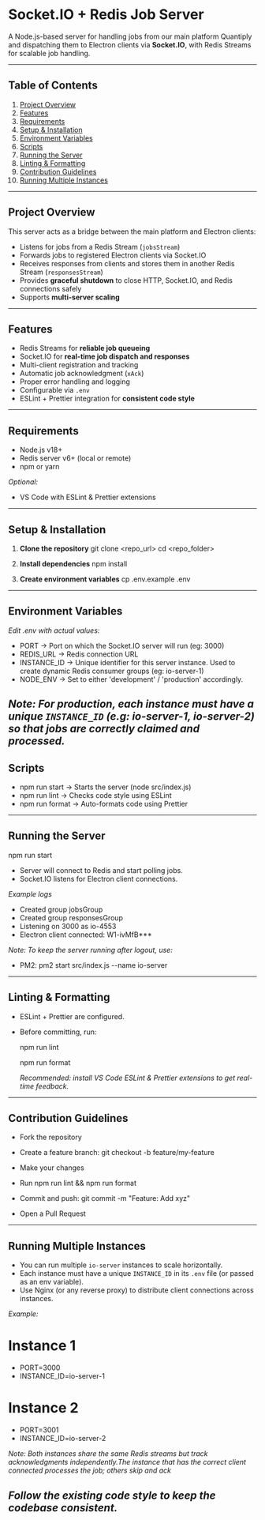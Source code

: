 # Socket.IO + Redis Job Server

A Node.js-based server for handling jobs from our main platform Quantiply and dispatching them to Electron clients via **Socket.IO**, with Redis Streams for scalable job handling.

---

## Table of Contents

1. [Project Overview](#project-overview)
2. [Features](#features)
3. [Requirements](#requirements)
4. [Setup & Installation](#setup-installation)
5. [Environment Variables](#environment-variables)
6. [Scripts](#scripts)
7. [Running the Server](#running-the-server)
8. [Linting & Formatting](#linting-formatting)
9. [Contribution Guidelines](#contribution-guidelines)
10. [Running Multiple Instances](#running-multiple-instances)

---

## Project Overview

This server acts as a bridge between the main platform and Electron clients:

- Listens for jobs from a Redis Stream (`jobsStream`)
- Forwards jobs to registered Electron clients via Socket.IO
- Receives responses from clients and stores them in another Redis Stream (`responsesStream`)
- Provides **graceful shutdown** to close HTTP, Socket.IO, and Redis connections safely
- Supports **multi-server scaling**

---

## Features

- Redis Streams for **reliable job queueing**
- Socket.IO for **real-time job dispatch and responses**
- Multi-client registration and tracking
- Automatic job acknowledgment (`xAck`)
- Proper error handling and logging
- Configurable via `.env`
- ESLint + Prettier integration for **consistent code style**

---

## Requirements

- Node.js v18+
- Redis server v6+ (local or remote)
- npm or yarn

_Optional:_

- VS Code with ESLint & Prettier extensions

---

## Setup & Installation

1. **Clone the repository**
   git clone <repo_url>
   cd <repo_folder>

2. **Install dependencies**
   npm install

3. **Create environment variables**
   cp .env.example .env

---

## Environment Variables

_Edit .env with actual values:_

- PORT         → Port on which the Socket.IO server will run (eg: 3000)
- REDIS_URL    → Redis connection URL 
- INSTANCE_ID  → Unique identifier for this server instance. Used to create dynamic Redis consumer groups (eg: io-server-1)
- NODE_ENV     → Set to either 'development' / 'production' accordingly.
 
_Note: For production, each instance must have a unique `INSTANCE_ID` (e.g: io-server-1, io-server-2) so that jobs are correctly claimed and processed._
---

## Scripts

- npm run start -> Starts the server (node src/index.js)
- npm run lint -> Checks code style using ESLint
- npm run format -> Auto-formats code using Prettier

---

## Running the Server

npm run start

- Server will connect to Redis and start polling jobs.
- Socket.IO listens for Electron client connections.

_Example logs_

- Created group jobsGroup
- Created group responsesGroup
- Listening on 3000 as io-4553
- Electron client connected: W1-ivMfB\*\*\*

_Note: To keep the server running after logout, use:_

- PM2: pm2 start src/index.js --name io-server

---

## Linting & Formatting

- ESLint + Prettier are configured.
- Before committing, run:

  npm run lint

  npm run format

  _Recommended: install VS Code ESLint & Prettier extensions to get real-time feedback._

---

## Contribution Guidelines

- Fork the repository

- Create a feature branch: git checkout -b feature/my-feature

- Make your changes

- Run npm run lint && npm run format

- Commit and push: git commit -m "Feature: Add xyz"

- Open a Pull Request

---

## Running Multiple Instances

- You can run multiple `io-server` instances to scale horizontally.  
- Each instance must have a unique `INSTANCE_ID` in its `.env` file (or passed as an env variable).  
- Use Nginx (or any reverse proxy) to distribute client connections across instances.

_Example:_

# Instance 1
- PORT=3000
- INSTANCE_ID=io-server-1

# Instance 2
- PORT=3001
- INSTANCE_ID=io-server-2

_Note: Both instances share the same Redis streams but track acknowledgments independently.The instance that has the correct client connected processes the job; others skip and ack_


## _Follow the existing code style to keep the codebase consistent._
